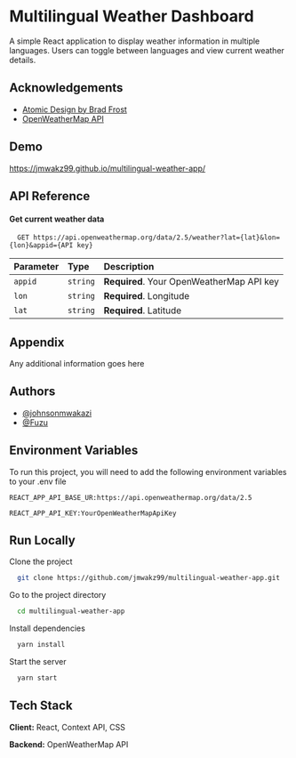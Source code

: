 # Multilingual Weather Dashboard

A simple React application to display weather information in multiple languages. Users can toggle between languages and view current weather details.

## Acknowledgements

- [Atomic Design by Brad Frost](https://bradfrost.com/blog/post/atomic-web-design/)
- [OpenWeatherMap API](https://openweathermap.org/api)

## Demo

https://jmwakz99.github.io/multilingual-weather-app/

## API Reference

#### Get current weather data

```http
  GET https://api.openweathermap.org/data/2.5/weather?lat={lat}&lon={lon}&appid={API key}
```

| Parameter | Type     | Description                               |
| :-------- | :------- | :---------------------------------------- |
| `appid`   | `string` | **Required**. Your OpenWeatherMap API key |
| `lon`     | `string` | **Required**. Longitude                   |
| `lat`     | `string` | **Required**. Latitude                    |

## Appendix

Any additional information goes here

## Authors

- [@johnsonmwakazi](https://www.github.com/jmwakz99)
- [@Fuzu](https://fuzu.com)

## Environment Variables

To run this project, you will need to add the following environment variables to your .env file

`REACT_APP_API_BASE_UR:https://api.openweathermap.org/data/2.5`

`REACT_APP_API_KEY:YourOpenWeatherMapApiKey`

## Run Locally

Clone the project

```bash
  git clone https://github.com/jmwakz99/multilingual-weather-app.git
```

Go to the project directory

```bash
  cd multilingual-weather-app
```

Install dependencies

```bash
  yarn install
```

Start the server

```bash
  yarn start
```

## Tech Stack

**Client:** React, Context API, CSS

**Backend:** OpenWeatherMap API
